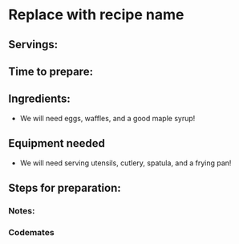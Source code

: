 # Replace with recipe name

## Servings: 

## Time to prepare: 

## Ingredients:
- We will need eggs, waffles, and a good maple syrup!

## Equipment needed 
- We will need serving utensils, cutlery, spatula, and a frying pan! 


## Steps for preparation:



### Notes:



### Codemates #
